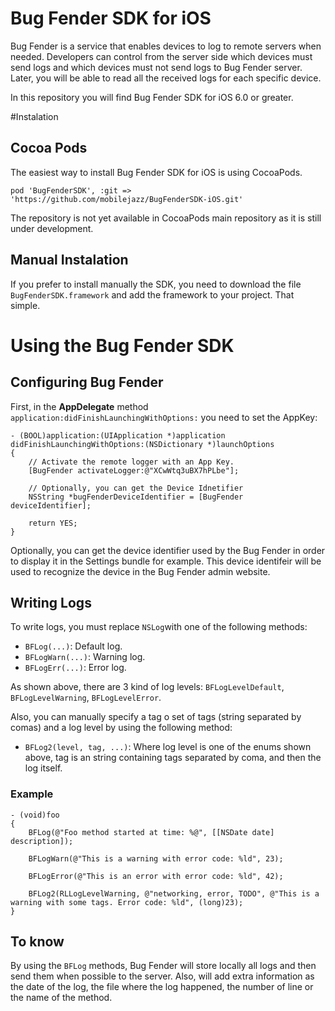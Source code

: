 Bug Fender SDK for iOS
===================

Bug Fender is a service that enables devices to log to remote servers when needed. Developers can control from the server side which devices must send logs and which devices must not send logs to Bug Fender server. Later, you will be able to read all the received logs for each specific device.

In this repository you will find Bug Fender SDK for iOS 6.0 or greater.

#Instalation

## Cocoa Pods
The easiest way to install Bug Fender SDK for iOS is using CocoaPods.
```
pod 'BugFenderSDK', :git => 'https://github.com/mobilejazz/BugFenderSDK-iOS.git'
```
The repository is not yet available in CocoaPods main repository as it is still under development. 

## Manual Instalation
If you prefer to install manually the SDK, you need to download the file `BugFenderSDK.framework` and add the framework to your project. That simple.

# Using the Bug Fender SDK

## Configuring Bug Fender

First, in the **AppDelegate** method `application:didFinishLaunchingWithOptions:` you need to set the AppKey:

```
- (BOOL)application:(UIApplication *)application didFinishLaunchingWithOptions:(NSDictionary *)launchOptions
{
    // Activate the remote logger with an App Key.
    [BugFender activateLogger:@"XCwWtq3uBX7hPLbe"];
   
    // Optionally, you can get the Device Idnetifier 
    NSString *bugFenderDeviceIdentifier = [BugFender deviceIdentifier];
    
    return YES;
}
```

Optionally, you can get the device identifier used by the Bug Fender in order to display it in the Settings bundle for example. This device identifeir will be used to recognize the device in the Bug Fender admin website.

## Writing Logs

To write logs, you must replace `NSLog`with one of the following methods:

- `BFLog(...)`: Default log.
- `BFLogWarn(...)`: Warning log.
- `BFLogErr(...)`: Error log.

As shown above, there are 3 kind of log levels: `BFLogLevelDefault`, `BFLogLevelWarning`, `BFLogLevelError`.

Also, you can manually specify a tag o set of tags (string separated by comas) and a log level by using the following method:

- `BFLog2(level, tag, ...)`: Where log level is one of the enums shown above, tag is an string containing tags separated by coma, and then the log itself.

### Example

```
- (void)foo
{
    BFLog(@"Foo method started at time: %@", [[NSDate date] description]);
    
    BFLogWarn(@"This is a warning with error code: %ld", 23);
    
    BFLogError(@"This is an error with error code: %ld", 42);
    
    BFLog2(RLLogLevelWarning, @"networking, error, TODO", @"This is a warning with some tags. Error code: %ld", (long)23);
}
```

## To know

By using the `BFLog` methods, Bug Fender will store locally all logs and then send them when possible to the server. Also, will add extra information as the date of the log, the file where the log happened, the number of line or the name of the method.
